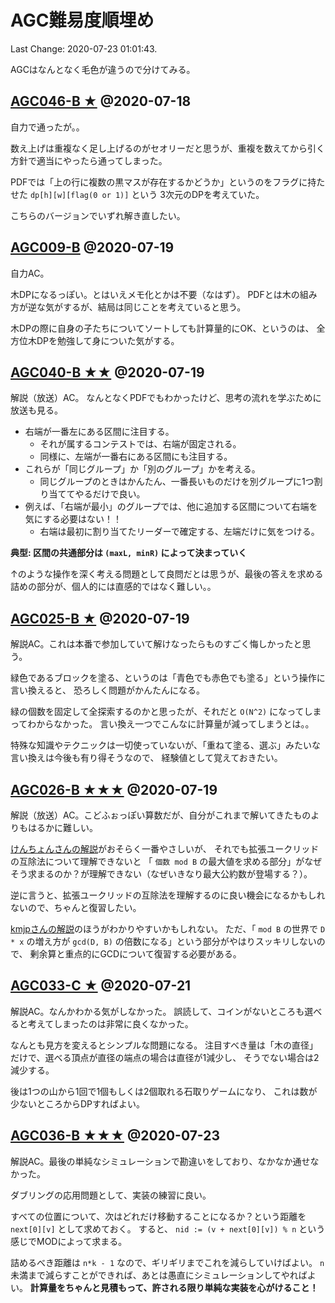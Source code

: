 # AGC難易度順埋め

Last Change: 2020-07-23 01:01:43.

AGCはなんとなく毛色が違うので分けてみる。

## [AGC046-B ★](https://atcoder.jp/contests/agc046/tasks/agc046_b) @2020-07-18

自力で通ったが。。

数え上げは重複なく足し上げるのがセオリーだと思うが、重複を数えてから引く方針で適当にやったら通ってしまった。

PDFでは「上の行に複数の黒マスが存在するかどうか」というのをフラグに持たせた `dp[h][w][flag(0 or 1)]` という
3次元のDPを考えていた。

こちらのバージョンでいずれ解き直したい。

## [AGC009-B](https://atcoder.jp/contests/agc009/tasks/agc009_b) @2020-07-19

自力AC。

木DPになるっぽい。とはいえメモ化とかは不要（なはず）。
PDFとは木の組み方が逆な気がするが、結局は同じことを考えていると思う。

木DPの際に自身の子たちについてソートしても計算量的にOK、というのは、
全方位木DPを勉強して身についた気がする。

## [AGC040-B ★★](https://atcoder.jp/contests/agc040/tasks/agc040_b) @2020-07-19

解説（放送）AC。
なんとなくPDFでもわかったけど、思考の流れを学ぶために放送も見る。

- 右端が一番左にある区間に注目する。
  - それが属するコンテストでは、右端が固定される。
  - 同様に、左端が一番右にある区間にも注目する。
- これらが「同じグループ」か「別のグループ」かを考える。
  - 同じグループのときはかんたん、一番長いものだけを別グループに1つ割り当ててやるだけで良い。
- 例えば、「右端が最小」のグループでは、他に追加する区間について右端を気にする必要はない！！
  - 右端は最初に割り当てたリーダーで確定する、左端だけに気をつける。

**典型: 区間の共通部分は `(maxL, minR)` によって決まっていく**

↑のような操作を深く考える問題として良問だとは思うが、最後の答えを求める詰めの部分が、個人的には直感的ではなく難しい。。

## [AGC025-B ★](https://atcoder.jp/contests/agc025/tasks/agc025_b) @2020-07-19

解説AC。これは本番で参加していて解けなったらものすごく悔しかったと思う。

緑色であるブロックを塗る、というのは「青色でも赤色でも塗る」という操作に言い換えると、
恐ろしく問題がかんたんになる。

緑の個数を固定して全探索するのかと思ったが、それだと `O(N^2)` になってしまってわからなかった。
言い換え一つでこんなに計算量が減ってしまうとは。。

特殊な知識やテクニックは一切使っていないが、「重ねて塗る、選ぶ」みたいな言い換えは今後も有り得そうなので、
経験値として覚えておきたい。

## [AGC026-B ★★★](https://atcoder.jp/contests/agc026/tasks/agc026_b) @2020-07-19

解説（放送）AC。こどふぉっぽい算数だが、自分がこれまで解いてきたものよりもはるかに難しい。

[けんちょんさんの解説](https://drken1215.hatenablog.com/entry/2018/07/18/083000)がおそらく一番やさしいが、
それでも拡張ユークリッドの互除法について理解できないと
「 `個数 mod B` の最大値を求める部分」がなぜそう求まるのか？が理解できない（なぜいきなり最大公約数が登場する？）。

逆に言うと、拡張ユークリッドの互除法を理解するのに良い機会になるかもしれないので、ちゃんと復習したい。

[kmjpさんの解説](https://kmjp.hatenablog.jp/entry/2018/07/16/1000)のほうがわかりやすいかもしれない。
ただ、「 `mod B` の世界で `D * x` の増え方が `gcd(D, B)` の倍数になる」という部分がやはりスッキリしないので、
剰余算と重点的にGCDについて復習する必要がある。

## [AGC033-C ★](https://atcoder.jp/contests/agc033/tasks/agc033_c) @2020-07-21

解説AC。なんかわかる気がしなかった。
誤読して、コインがないところも選べると考えてしまったのは非常に良くなかった。

なんとも見方を変えるとシンプルな問題になる。
注目すべき量は「木の直径」だけで、選べる頂点が直径の端点の場合は直径が1減少し、
そうでない場合は2減少する。

後は1つの山から1回で1個もしくは2個取れる石取りゲームになり、
これは数が少ないところからDPすればよい。

## [AGC036-B ★★★](https://atcoder.jp/contests/agc036/tasks/agc036_b) @2020-07-23

解説AC。最後の単純なシミュレーションで勘違いをしており、なかなか通せなかった。

ダブリングの応用問題として、実装の練習に良い。

すべての位置について、次はどれだけ移動することになるか？という距離を `next[0][v]` として求めておく。
すると、 `nid := (v + next[0][v]) % n` という感じでMODによって求まる。

詰めるべき距離は `n*k - 1` なので、ギリギリまでこれを減らしていけばよい。
`n` 未満まで減らすことができれば、あとは愚直にシミュレーションしてやればよい。
**計算量をちゃんと見積もって、許される限り単純な実装を心がけること！**

